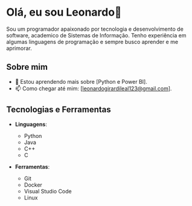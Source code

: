 # Olá, eu sou Leonardo👋

Sou um programador apaixonado por tecnologia e desenvolvimento de software, academico de Sistemas de Informação. Tenho experiência em algumas linguagens de programação e sempre busco aprender e me aprimorar.

## Sobre mim

- 🌱 Estou aprendendo mais sobre [Python e Power BI].
- 📫 Como chegar até mim: [leonardogirardileal123@gmail.com].

## Tecnologias e Ferramentas

- **Linguagens**: 
  - Python
  - Java
  - C++
  - C

- **Ferramentas**: 
  - Git
  - Docker
  - Visual Studio Code
  - Linux
